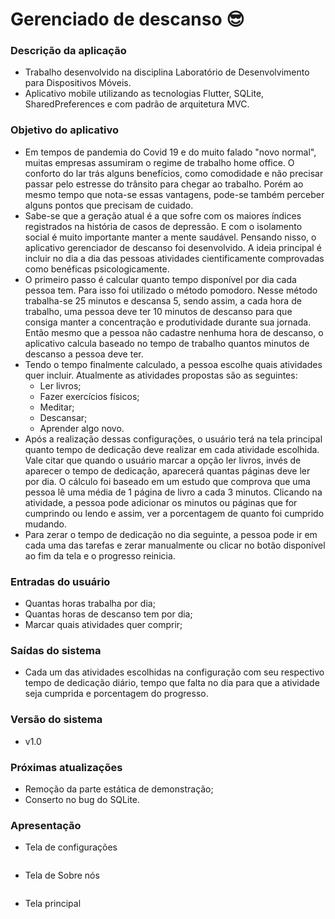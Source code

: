 # Gerenciado de descanso 😎

### Descrição da aplicação
* Trabalho desenvolvido na disciplina Laboratório de Desenvolvimento para Dispositivos Móveis.
* Aplicativo mobile utilizando as tecnologias Flutter, SQLite, SharedPreferences e com padrão de arquitetura MVC.

### Objetivo do aplicativo
* Em tempos de pandemia do Covid 19 e do muito falado "novo normal", muitas empresas assumiram o regime de trabalho home office. O conforto do lar trás alguns benefícios, como comodidade e não precisar passar pelo estresse do trânsito para chegar ao trabalho. Porém ao mesmo tempo que nota-se essas vantagens, pode-se também perceber alguns pontos que precisam de cuidado.
* Sabe-se que a geração atual é a que sofre com os maiores índices registrados na história de casos de depressão. E com o isolamento social é muito importante manter a mente saudável. Pensando nisso, o aplicativo gerenciador de descanso foi desenvolvido. A ideia principal é incluir no dia a dia das pessoas atividades cientificamente comprovadas como benéficas psicologicamente.
* O primeiro passo é calcular quanto tempo disponível por dia cada pessoa tem. Para isso foi utilizado o método pomodoro. Nesse método trabalha-se 25 minutos e descansa 5, sendo assim, a cada hora de trabalho, uma pessoa deve ter 10 minutos de descanso para que consiga manter a concentração e produtividade durante sua jornada. Então mesmo que a pessoa não cadastre nenhuma hora de descanso, o aplicativo calcula baseado no tempo de trabalho quantos minutos de descanso a pessoa deve ter.
* Tendo o tempo finalmente calculado, a pessoa escolhe quais atividades quer incluir. Atualmente as atividades propostas são as seguintes:
    * Ler livros;
    * Fazer exercícios físicos;
    * Meditar;
    * Descansar;
    * Aprender algo novo.
* Após a realização dessas configurações, o usuário terá na tela principal quanto tempo de dedicação deve realizar em cada atividade escolhida. Vale citar que quando o usuário marcar a opção ler livros, invés de aparecer o tempo de dedicação, aparecerá quantas páginas deve ler por dia. O cálculo foi baseado em um estudo que comprova que uma pessoa lê uma média de 1 página de livro a cada 3 minutos. Clicando na atividade, a pessoa pode adicionar os minutos ou páginas que for cumprindo ou lendo e assim, ver a porcentagem de quanto foi cumprido mudando.
* Para zerar o tempo de dedicação no dia seguinte, a pessoa pode ir em cada uma das tarefas e zerar manualmente ou clicar no botão disponível ao fim da tela e o progresso reinicia.

### Entradas do usuário
* Quantas horas trabalha por dia;
* Quantas horas de descanso tem por dia;
* Marcar quais atividades quer comprir;

### Saídas do sistema
* Cada um das atividades escolhidas na configuração com seu respectivo tempo de dedicação diário, tempo que falta no dia para que a atividade seja cumprida e porcentagem do progresso.

### Versão do sistema
* v1.0

### Próximas atualizações
* Remoção da parte estática de demonstração;
* Conserto no bug do SQLite.

### Apresentação
* Tela de configurações


![]()


* Tela de Sobre nós


![]()


* Tela principal


![]()